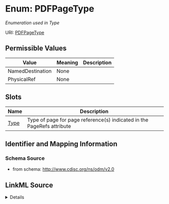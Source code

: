 # Enum: PDFPageType




_Enumeration used in Type_



URI: [PDFPageType](PDFPageType)

## Permissible Values

| Value | Meaning | Description |
| --- | --- | --- |
| NamedDestination | None |  |
| PhysicalRef | None |  |




## Slots

| Name | Description |
| ---  | --- |
| [Type](Type.md) | Type of page for page reference(s) indicated in the PageRefs attribute |






## Identifier and Mapping Information







### Schema Source


* from schema: http://www.cdisc.org/ns/odm/v2.0




## LinkML Source

<details>
```yaml
name: PDFPageType
description: Enumeration used in Type
from_schema: http://www.cdisc.org/ns/odm/v2.0
rank: 1000
permissible_values:
  NamedDestination:
    text: NamedDestination
    is_a: PDFPageType
  PhysicalRef:
    text: PhysicalRef
    is_a: PDFPageType

```
</details>
